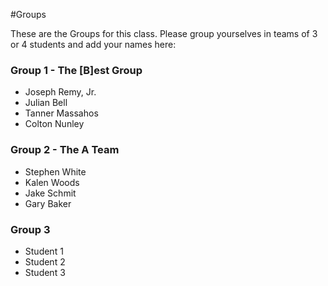 #Groups

These are the Groups for this class. Please group yourselves in teams of 3 or 4 students and add your names here:

### Group 1 - The [B]est Group
* Joseph Remy, Jr.
* Julian Bell
* Tanner Massahos
* Colton Nunley

### Group 2 - The A Team
* Stephen White
* Kalen Woods
* Jake Schmit
* Gary Baker 

### Group 3
* Student 1
* Student 2
* Student 3
